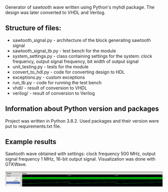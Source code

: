 Generator of sawtooth wave written using Python's myhdl package. The design was later converted to VHDL and Verilog. 

## Structure of files:
- sawtooth_signal.py - architecture of the block generating sawtooth signal
- sawtooth_signal_tb.py - test bench for the module
- system_settings.py - class containing settings for the system: clock frequency, output signal frequency, bit width of output signal
- unit_testing.py - tests for the module
- convert_to_hdl.py - code for converting design to HDL
- exceptions.py - custom exceptions
- run_tb.py - code for running the test bench
- vhdl/ - result of conversion to VHDL
- verilog/ - result of conversion to Verilog

## Information about Python version and packages
Project was written in Python 3.8.2. Used packages and their version were put to requirements.txt file.

## Example results
Sawtooth wave obtained with settings: clock frequency 500 MHz, output signal frequency 1 MHz, 16-bit output signal. 
Visualization was done with GTKWave.

<img src="images/visualization.png"/>
 

